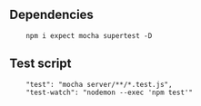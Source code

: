 ## Dependencies
```
    npm i expect mocha supertest -D
```


## Test script
```
    "test": "mocha server/**/*.test.js",
    "test-watch": "nodemon --exec 'npm test'"
```